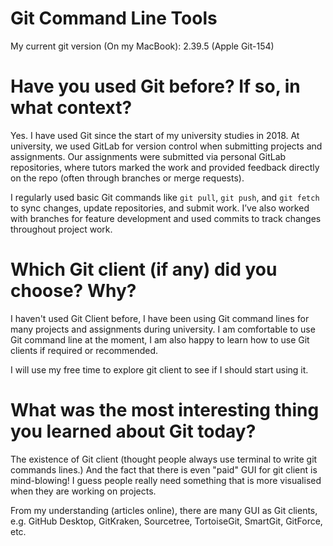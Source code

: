 # Git Command Line Tools
My current git version (On my MacBook): 2.39.5 (Apple Git-154)


# Have you used Git before? If so, in what context?
Yes. I have used Git since the start of my university studies in 2018. At university, we used GitLab for version control when submitting projects and assignments. Our assignments were submitted via personal GitLab repositories, where tutors marked the work and provided feedback directly on the repo (often through branches or merge requests).

I regularly used basic Git commands like `git pull`, `git push`, and `git fetch` to sync changes, update repositories, and submit work. I’ve also worked with branches for feature development and used commits to track changes throughout project work.

# Which Git client (if any) did you choose? Why?
I haven't used Git Client before, I have been using Git command lines for many projects and assignments during university. I am comfortable to use Git command line at the moment, I am also happy to learn how to use Git clients if required or recommended.

I will use my free time to explore git client to see if I should start using it.

# What was the most interesting thing you learned about Git today?
The existence of Git client (thought people always use terminal to write git commands lines.) And the fact that there is even "paid" GUI for git client is mind-blowing! I guess people really need something that is more visualised when they are working on projects.

From my understanding (articles online), there are many GUI as Git clients, e.g. GitHub Desktop, GitKraken, Sourcetree, TortoiseGit, SmartGit, GitForce, etc.




